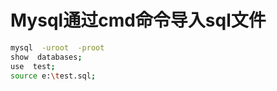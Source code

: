 # Mysql通过cmd命令导入sql文件

```bash
mysql  -uroot  -proot
show  databases;
use  test;
source e:\test.sql;
```